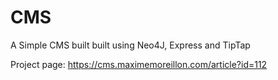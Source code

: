 # CMS
A Simple CMS built built using Neo4J, Express and TipTap

Project page: https://cms.maximemoreillon.com/article?id=112
